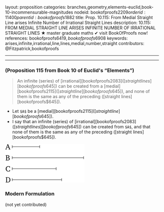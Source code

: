 layout: proposition
categories: branches,geometry,elements-euclid,book-10-incommensurable-magnitudes
nodeid: bookofproofs$2209
orderid: 11400
parentid: bookofproofs$1882
title: Prop. 10.115: From Medial Straight Line arises Infinite Number of Irrational Straight Lines
description: 10.115: FROM MEDIAL STRAIGHT LINE ARISES INFINITE NUMBER OF IRRATIONAL STRAIGHT LINES &#9733; master graduate maths &#10004; visit BookOfProofs now!
references: bookofproofs$6419,bookofproofs$6908
keywords: arises,infinite,irrational,line,lines,medial,number,straight
contributors: @Fitzpatrick,bookofproofs

---


---

### (Proposition 115 from Book 10 of Euclid's “Elements”)

> An infinite (series) of [irrational][bookofproofs$2083] ([straight lines][bookofproofs$645]) can be created from a [medial][bookofproofs$2115] ([straight line][bookofproofs$645]), and none of them is the same as any of the preceding ([straight lines][bookofproofs$645]).
* Let `$A$` be a [medial][bookofproofs$2115] ([straight line][bookofproofs$645]).
* I say that an infinite (series) of [irrational][bookofproofs$2083] ([straight lines][bookofproofs$645]) can be created from `$A$`, and that none of them is the same as any of the preceding ([straight lines][bookofproofs$645]).

![fig115e](https://github.com/bookofproofs/bookofproofs.github.io/blob/main/_sources/_assets/images/euclid/Book10/fig115e.png?raw=true)



### Modern Formulation

(not yet contributed)

